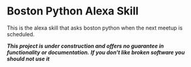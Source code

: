 # Boston Python Alexa Skill

This is the alexa skill that asks boston python when the next meetup is scheduled.

***This project is under construction and offers no guarantee in functionality or documentation.***
***If you don't like broken software you should not use it***
